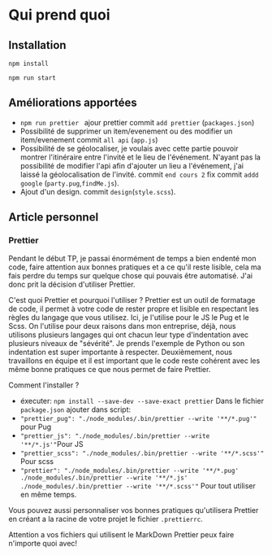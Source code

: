 # Qui prend quoi

## Installation

`npm install`

`npm run start`

## Améliorations apportées

- `npm run prettier ` ajour prettier commit `add prettier` (`packages.json`)
- Possibilité de supprimer un item/evenement ou des modifier un item/evenement commit `all api` (`app.js`)
- Possibilité de se géolocaliser, je voulais avec cette partie pouvoir montrer l'itinéraire entre l'invité et le lieu de l'événement. N'ayant pas la possibilité de modifier l'api afin d'ajouter un lieu a l'événement, j'ai laissé la géolocalisation de l'invité. commit `end cours 2` fix commit `addd google` (`party.pug`,`findMe.js`).
- Ajout d'un design. commit `design`(`style.scss`).

## Article personnel
### Prettier

Pendant le début TP, je passai énormément de temps a bien endenté mon code, faire attention aux bonnes pratiques et a ce qu'il reste lisible, cela ma fais perdre du temps sur quelque chose qui pouvais être automatisé. J'ai donc prit la décision d'utiliser Prettier.

C'est quoi Prettier et pourquoi l'utiliser ? 
Prettier est un outil de formatage de code, il permet à votre code de rester propre et lisible en respectant les règles du langage que vous utilisez. Ici, je l'utilise pour le JS le Pug et le Scss. On l'utilise pour deux raisons dans mon entreprise, déjà, nous utilisons plusieurs langages qui ont chacun leur type d'indentation avec plusieurs niveaux de "sévérité". Je prends l'exemple de Python ou son indentation est super importante à respecter. Deuxièmement, nous travaillons en équipe et il est important que le code reste cohérent avec les même bonne pratiques ce que nous permet de faire Prettier.

Comment l'installer ?
 - éxecuter: `npm install --save-dev --save-exact prettier`
Dans le fichier `package.json` ajouter dans script:
 - `"prettier_pug": "./node_modules/.bin/prettier --write '**/*.pug'"` pour Pug
 - `"prettier_js": "./node_modules/.bin/prettier --write '**/*.js'"`Pour JS
 - `"prettier_scss": "./node_modules/.bin/prettier --write '**/*.scss'"` Pour scss
 - `"prettier": "./node_modules/.bin/prettier --write '**/*.pug' ./node_modules/.bin/prettier --write '**/*.js' ./node_modules/.bin/prettier --write '**/*.scss'"` Pour tout utiliser en même temps.
 
Vous pouvez aussi personnaliser vos bonnes pratiques qu'utilisera Prettier en créant a la racine de votre projet le fichier `.prettierrc`.

Attention a vos fichiers qui utilisent le MarkDown Prettier peux faire n'importe quoi avec!
